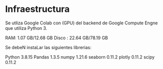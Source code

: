 # Infraestructura

Se utliza Google Colab con (GPU) del backend de Google Compute Engne que utiliza Python 3.

RAM: 1.07 GB/12.68 GB
Disco : 22.64 GB/78.19 GB

Se debeN instaLar las siguientes librerias:

Python 3.8.15
Pandas 1.3.5
numpy 1.21.6
seaborn 0.11.2
plotly 0.11.2
scipy 0.11.2
